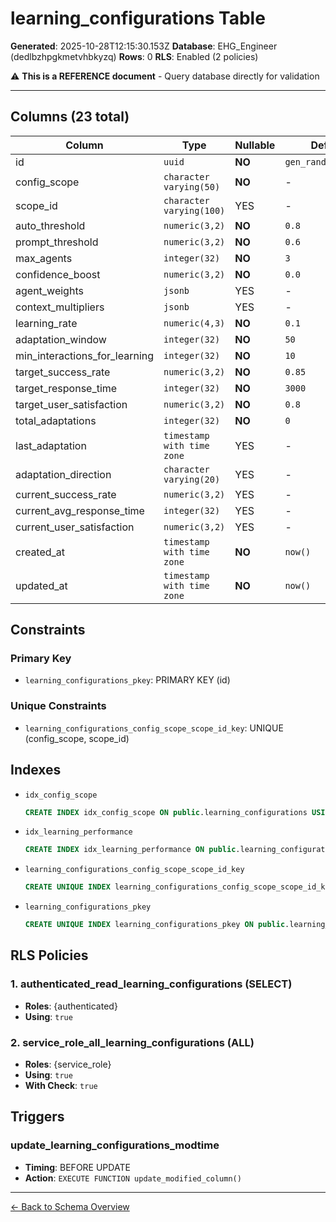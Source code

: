 # learning_configurations Table

**Generated**: 2025-10-28T12:15:30.153Z
**Database**: EHG_Engineer (dedlbzhpgkmetvhbkyzq)
**Rows**: 0
**RLS**: Enabled (2 policies)

⚠️ **This is a REFERENCE document** - Query database directly for validation

---

## Columns (23 total)

| Column | Type | Nullable | Default | Description |
|--------|------|----------|---------|-------------|
| id | `uuid` | **NO** | `gen_random_uuid()` | - |
| config_scope | `character varying(50)` | **NO** | - | - |
| scope_id | `character varying(100)` | YES | - | - |
| auto_threshold | `numeric(3,2)` | **NO** | `0.8` | - |
| prompt_threshold | `numeric(3,2)` | **NO** | `0.6` | - |
| max_agents | `integer(32)` | **NO** | `3` | - |
| confidence_boost | `numeric(3,2)` | **NO** | `0.0` | - |
| agent_weights | `jsonb` | YES | - | - |
| context_multipliers | `jsonb` | YES | - | - |
| learning_rate | `numeric(4,3)` | **NO** | `0.1` | - |
| adaptation_window | `integer(32)` | **NO** | `50` | - |
| min_interactions_for_learning | `integer(32)` | **NO** | `10` | - |
| target_success_rate | `numeric(3,2)` | **NO** | `0.85` | - |
| target_response_time | `integer(32)` | **NO** | `3000` | - |
| target_user_satisfaction | `numeric(3,2)` | **NO** | `0.8` | - |
| total_adaptations | `integer(32)` | **NO** | `0` | - |
| last_adaptation | `timestamp with time zone` | YES | - | - |
| adaptation_direction | `character varying(20)` | YES | - | - |
| current_success_rate | `numeric(3,2)` | YES | - | - |
| current_avg_response_time | `integer(32)` | YES | - | - |
| current_user_satisfaction | `numeric(3,2)` | YES | - | - |
| created_at | `timestamp with time zone` | **NO** | `now()` | - |
| updated_at | `timestamp with time zone` | **NO** | `now()` | - |

## Constraints

### Primary Key
- `learning_configurations_pkey`: PRIMARY KEY (id)

### Unique Constraints
- `learning_configurations_config_scope_scope_id_key`: UNIQUE (config_scope, scope_id)

## Indexes

- `idx_config_scope`
  ```sql
  CREATE INDEX idx_config_scope ON public.learning_configurations USING btree (config_scope, scope_id)
  ```
- `idx_learning_performance`
  ```sql
  CREATE INDEX idx_learning_performance ON public.learning_configurations USING btree (current_success_rate DESC, current_user_satisfaction DESC)
  ```
- `learning_configurations_config_scope_scope_id_key`
  ```sql
  CREATE UNIQUE INDEX learning_configurations_config_scope_scope_id_key ON public.learning_configurations USING btree (config_scope, scope_id)
  ```
- `learning_configurations_pkey`
  ```sql
  CREATE UNIQUE INDEX learning_configurations_pkey ON public.learning_configurations USING btree (id)
  ```

## RLS Policies

### 1. authenticated_read_learning_configurations (SELECT)

- **Roles**: {authenticated}
- **Using**: `true`

### 2. service_role_all_learning_configurations (ALL)

- **Roles**: {service_role}
- **Using**: `true`
- **With Check**: `true`

## Triggers

### update_learning_configurations_modtime

- **Timing**: BEFORE UPDATE
- **Action**: `EXECUTE FUNCTION update_modified_column()`

---

[← Back to Schema Overview](../database-schema-overview.md)

